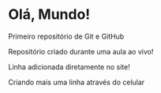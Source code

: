 # Olá, Mundo!
 Primeiro repositório de Git e GitHub

Repositório criado durante uma aula ao vivo!

Linha adicionada diretamente no site!

Criando mais uma linha através do celular
